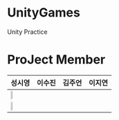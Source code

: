 # UnityGames
Unity Practice

# ProJect Member
성시영 | 이수진 | 김주언 | 이지연
---|---|---|---|
<img width = "30%" src= "https://user-images.githubusercontent.com/61022943/161381375-311f64fc-1aec-4519-b60a-b52b2b93aa36.jpg"/>|
<img width = "30%" src= "https://user-images.githubusercontent.com/61022943/161381661-b5d0ba7b-6feb-4a08-a960-42ce5c1fb8ab.jpg"/>|

